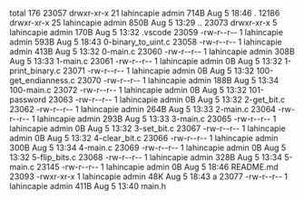 total 176
23057 drwxr-xr-x  21 lahincapie  admin   714B Aug  5 18:46 .
12186 drwxr-xr-x  25 lahincapie  admin   850B Aug  5 13:29 ..
23073 drwxr-xr-x   5 lahincapie  admin   170B Aug  5 13:32 .vscode
23059 -rw-r--r--   1 lahincapie  admin   593B Aug  5 18:43 0-binary_to_uint.c
23058 -rw-r--r--   1 lahincapie  admin   413B Aug  5 13:32 0-main.c
23060 -rw-r--r--   1 lahincapie  admin   308B Aug  5 13:33 1-main.c
23061 -rw-r--r--   1 lahincapie  admin     0B Aug  5 13:32 1-print_binary.c
23071 -rw-r--r--   1 lahincapie  admin     0B Aug  5 13:32 100-get_endianness.c
23070 -rw-r--r--   1 lahincapie  admin   188B Aug  5 13:34 100-main.c
23072 -rw-r--r--   1 lahincapie  admin     0B Aug  5 13:32 101-password
23063 -rw-r--r--   1 lahincapie  admin     0B Aug  5 13:32 2-get_bit.c
23062 -rw-r--r--   1 lahincapie  admin   264B Aug  5 13:33 2-main.c
23064 -rw-r--r--   1 lahincapie  admin   293B Aug  5 13:33 3-main.c
23065 -rw-r--r--   1 lahincapie  admin     0B Aug  5 13:32 3-set_bit.c
23067 -rw-r--r--   1 lahincapie  admin     0B Aug  5 13:32 4-clear_bit.c
23066 -rw-r--r--   1 lahincapie  admin   300B Aug  5 13:34 4-main.c
23069 -rw-r--r--   1 lahincapie  admin     0B Aug  5 13:32 5-flip_bits.c
23068 -rw-r--r--   1 lahincapie  admin   328B Aug  5 13:34 5-main.c
23145 -rw-r--r--   1 lahincapie  admin     0B Aug  5 18:46 README.md
23093 -rwxr-xr-x   1 lahincapie  admin    48K Aug  5 18:43 a
23077 -rw-r--r--   1 lahincapie  admin   411B Aug  5 13:40 main.h
